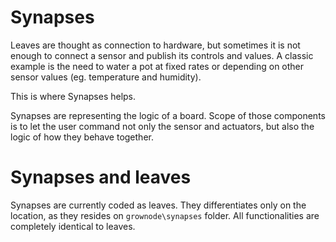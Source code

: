 
# Synapses

Leaves are thought as connection to hardware, but sometimes it is not enough to connect a sensor and publish its controls and values. A classic example is the need to water a pot at fixed rates or depending on other sensor values (eg. temperature and humidity).

This is where Synapses helps.

Synapses are representing the logic of a board. Scope of those components is to let the user command not only the sensor and actuators, but also the logic of how they behave together. 

# Synapses and leaves

Synapses are currently coded as leaves. They differentiates only on the location, as they resides on `grownode\synapses` folder. All functionalities are completely identical to leaves.

